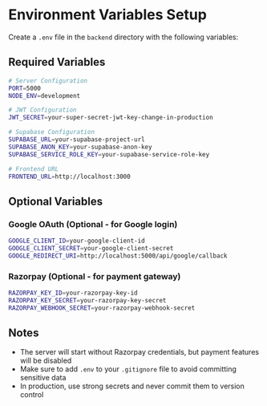 # Environment Variables Setup

Create a `.env` file in the `backend` directory with the following variables:

## Required Variables

```bash
# Server Configuration
PORT=5000
NODE_ENV=development

# JWT Configuration
JWT_SECRET=your-super-secret-jwt-key-change-in-production

# Supabase Configuration
SUPABASE_URL=your-supabase-project-url
SUPABASE_ANON_KEY=your-supabase-anon-key
SUPABASE_SERVICE_ROLE_KEY=your-supabase-service-role-key

# Frontend URL
FRONTEND_URL=http://localhost:3000
```

## Optional Variables

### Google OAuth (Optional - for Google login)
```bash
GOOGLE_CLIENT_ID=your-google-client-id
GOOGLE_CLIENT_SECRET=your-google-client-secret
GOOGLE_REDIRECT_URI=http://localhost:5000/api/google/callback
```

### Razorpay (Optional - for payment gateway)
```bash
RAZORPAY_KEY_ID=your-razorpay-key-id
RAZORPAY_KEY_SECRET=your-razorpay-key-secret
RAZORPAY_WEBHOOK_SECRET=your-razorpay-webhook-secret
```

## Notes

- The server will start without Razorpay credentials, but payment features will be disabled
- Make sure to add `.env` to your `.gitignore` file to avoid committing sensitive data
- In production, use strong secrets and never commit them to version control


